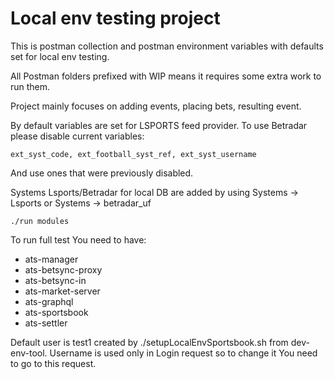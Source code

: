 # Local env testing project

This is postman collection and postman environment variables with defaults set for local env testing.

All Postman folders prefixed with WIP means it requires some extra work to run them.

Project mainly focuses on adding events, placing bets, resulting event.

By default variables are set for LSPORTS feed provider. To use Betradar please disable current variables:
```
ext_syst_code, ext_football_syst_ref, ext_syst_username
```
And use ones that were previously disabled.  
  
Systems Lsports/Betradar for local DB are added by using  Systems -> Lsports or Systems -> betradar_uf  
```
./run modules
```

To run full test You need to have:
* ats-manager
* ats-betsync-proxy
* ats-betsync-in
* ats-market-server
* ats-graphql
* ats-sportsbook
* ats-settler

Default user is test1 created by ./setupLocalEnvSportsbook.sh from dev-env-tool. Username is used only in Login request so to change it You need to go to this request.
